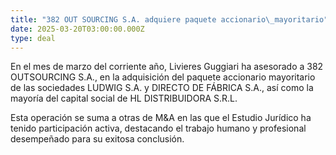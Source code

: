 ```yaml
---
title: "382 OUT SOURCING S.A. adquiere paquete accionario\_mayoritario"
date: 2025-03-20T03:00:00.000Z
type: deal
---
```


En el mes de marzo del corriente año, Livieres Guggiari ha asesorado a 382 OUTSOURCING S.A., en la adquisición del paquete accionario mayoritario de las sociedades LUDWIG S.A. y DIRECTO DE FÁBRICA S.A., así como la mayoría del capital social de HL DISTRIBUIDORA S.R.L.

Esta operación se suma a otras de M\&A en las que el Estudio Jurídico ha tenido participación activa, destacando el trabajo humano y profesional desempeñado para su exitosa conclusión.
